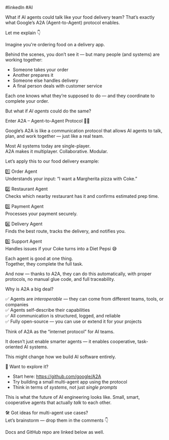 #linkedIn #AI 

What if AI agents could talk like your food delivery team?
That’s exactly what Google’s A2A (Agent-to-Agent) protocol enables.

Let me explain 👇

Imagine you're ordering food on a delivery app.

Behind the scenes, you don’t see it — but many people (and systems) are working together:

- Someone takes your order
- Another prepares it
- Someone else handles delivery
- A final person deals with customer service

Each one knows what they’re supposed to do — and they coordinate to complete your order.

But what if _AI agents_ could do the same?



Enter A2A – Agent-to-Agent Protocol 🧠🤝

Google’s A2A is like a communication protocol that allows AI agents to talk, plan, and work together — just like a real team.

Most AI systems today are single-player.  
A2A makes it multiplayer. Collaborative. Modular.



Let’s apply this to our food delivery example:

1️⃣ Order Agent  
Understands your input: “I want a Margherita pizza with Coke.”

2️⃣ Restaurant Agent  
Checks which nearby restaurant has it and confirms estimated prep time.

3️⃣ Payment Agent  
Processes your payment securely.

4️⃣ Delivery Agent  
Finds the best route, tracks the delivery, and notifies you.

5️⃣ Support Agent  
Handles issues if your Coke turns into a Diet Pepsi 😅

Each agent is good at one thing.  
Together, they complete the full task.

And now — thanks to A2A, they can do this automatically, with proper protocols, no manual glue code, and full traceability.



Why is A2A a big deal?

✅ Agents are _interoperable_ — they can come from different teams, tools, or companies  
✅ Agents self-describe their capabilities  
✅ All communication is structured, logged, and reliable  
✅ Fully open-source — you can use or extend it for your projects



Think of A2A as the “internet protocol” for AI teams.

It doesn’t just enable smarter agents — it enables cooperative, task-oriented AI systems.

This might change how we build AI software entirely.


🔧 Want to explore it?

- Start here: https://github.com/google/A2A
- Try building a small multi-agent app using the protocol
- Think in terms of _systems_, not just _single prompts_

This is what the future of AI engineering looks like. Small, smart, cooperative agents that actually _talk_ to each other.


🛠️ Got ideas for multi-agent use cases?  
Let’s brainstorm — drop them in the comments 👇

Docs and GitHub repo are linked below as well.